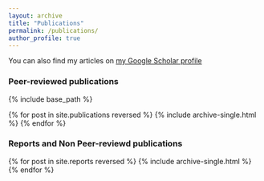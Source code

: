 ```yaml
---
layout: archive
title: "Publications"
permalink: /publications/
author_profile: true
---
```


You can also find my articles on [my Google Scholar profile](https://scholar.google.com/citations?user=HFj2KYkAAAAJ&hl=ca&oi=sra)

### Peer-reviewed publications

{% include base_path %}

{% for post in site.publications reversed %}
  {% include archive-single.html %}
{% endfor %}


### Reports and Non Peer-reviewd publications

{% for post in site.reports reversed %}
  {% include archive-single.html %}
{% endfor %}
